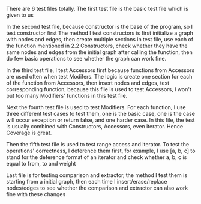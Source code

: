 There are 6 test files totally.
The first test file is the basic test file which is given to us

In the second test file, because constructor is the base of the program, so I test constructor first
The method I test constructors is first initialize a graph with nodes and edges,
then create multiple sections in test file, use each of the function mentioned in 2.2 Constructors,
check whether they have the same nodes and edges from the initial graph after calling the function,
then do few basic operations to see whether the graph can work fine.

In the third test file, I test Accessors first because functions from Accessors are used often when test Modifers.
The logic is create one section for each of the function from Accessors, then insert nodes and edges,
test corresponding function, because this file is used to test Accessors, I won't put too many Modifiers'
functions in this test file.

Next the fourth test file is used to test Modifiers. For each function, I use three different test cases
to test them, one is the basic case, one is the case will occur exception or return false, and one
harder case. In this file, the test is usually combined with Constructors, Accessors, even iterator.
Hence Coverage is great.

Then the fifth test file is used to test range access and iterator. To test the operations' correctness,
I deference them first, for example, I use [a, b, c] to stand for the deference format of an iterator
and check whether a, b, c is equal to from, to and weight

Last file is for testing comparison and extractor, the method I test them is starting from a initial
graph, then each time I insert/erase/replace nodes/edges to see whether the comparison and extractor can also
work fine with these changes
